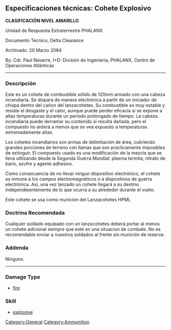 ## Especificaciones técnicas: Cohete Explosivo

**CLASIFICACIÓN NIVEL AMARILLO**

Unidad de Respuesta Extraterrestre PHALANX

Documento Técnico, Delta Clearance

Archivado: 20 Marzo 2084

By: Cdr. Paul Navarre, I+D: División de Ingenieria, PHALANX, Centro de
Operaciones Atlánticas

------------------------------------------------------------------------

### Descripción

Este es un cohete de combustible sólido de 120mm armado con una cabeza
incendiaria. Se dispara de manera electrónica a partir de un iniciador
de chispa dentro del cañon del lanzacohetes. Su combustible es muy
estable y resiste el desgaste y el calor, aunque puede perder eficacia
si se expone a altas temperaturas durante un periodo prolongado de
tiempo. La cabeza incendiaria puede derramar su contenido si resulta
dañada, pero el compuesto no arderá a menos que se vea expuesto a
temperaturas extremadamente altas.

Los cohetes incendiarios son armas de delimitación de área, cubriendo
grandes porciones de terreno con llamas que son practicamente imposibles
de extinguir. El compuesto usado es una modificación de la mezcla que se
lleva utilizando desde la Segunda Guerra Mundial: plasma termita,
nitrato de bario, azufre y agente adhesivo.

Como consecuencia de no llevar ningun dispositivo electrónico, el cohete
es inmune a los campos electromagnéticos o a dispositivos de guerra
electrónica. Así, una vez lanzado un cohete llegará a su destino
independieentemente de lo que ocurra a su alrededor durante el vuelo.

Este cohete se usa como munición del Lanzacohetes HPML

### Doctrina Recomendada

Cualquier soldado equipado con un lanzacohetes deberá portar al menos un
cohete adicional siempre que esté en una situacion de combate. No es
recomendable enviar a nuestros soldados al frente sin munición de
reserva.

### Addenda

Ninguno.

------------------------------------------------------------------------

### Damage Type

- [fire](Damage/fire "wikilink")

### Skill

- [explosive](Skills/explosive "wikilink")

[Category:General](Category:General "wikilink")
[Category:Ammunition](Category:Ammunition "wikilink")